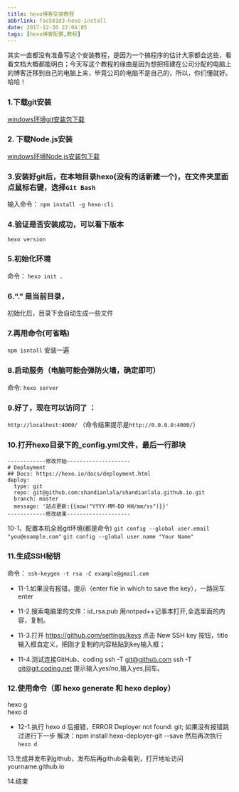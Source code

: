 ```yaml
---
title: hexo博客安装教程
abbrlink: fac581d3-hexo-install
date: 2017-12-30 22:04:05
tags: [hexo博客配置,教程]
---
```

其实一直都没有准备写这个安装教程，是因为一个搞程序的估计大家都会这些，看看文档大概都能明白；今天写这个教程的缘由是因为想把搭建在公司分配的电脑上的博客迁移到自己的电脑上来，毕竟公司的电脑不是自己的，所以，你们懂就好。哈哈！
<!-- more -->
### 1.下载git安装
[windows环境git安装包下载](https://git-scm.com/download/win)

### 2. 下载Node.js安装
[windows环境Node.js安装包下载](http://nodejs.org/)

### 3.安装好git后，在本地目录hexo(没有的话新建一个)，在文件夹里面点鼠标右键，选择`Git Bash`
输入命令： 
`npm install -g hexo-cli`

### 4.验证是否安装成功，可以看下版本
`hexo version`

### 5.初始化环境
命令：
`hexo init .`

### 6.“.” 是当前目录，
初始化后，目录下会自动生成一些文件

### 7.再用命令(可省略)
`npm isntall` 安装一遍

### 8.启动服务（电脑可能会弹防火墙，确定即可）
命令:
`hexo server`

### 9.好了，现在可以访问了 ： 
`http://localhost:4000/` （命令结果提示是`http://0.0.0.0:4000/`）

### 10.打开hexo目录下的_config.yml文件，最后一行那块
```
------------修改开始--------------------
# Deployment
## Docs: https://hexo.io/docs/deployment.html
deploy:
  type: git
  repo: git@github.com:shandianlala/shandianlala.github.io.git
  branch: master
  message: '站点更新:{{now("YYYY-MM-DD HH/mm/ss")}}'
------------修改结束--------------------
```

10-1、配置本机全局git环境(都是命令)
`git config --global user.email "you@example.com"`
`git config --global user.name "Your Name"`

### 11.生成SSH秘钥
命令：
`ssh-keygen -t rsa -C example@gmail.com`



- 11-1.如果没有报错，提示（enter file in which to save the key），一路回车enter

- 11-2.搜索电脑里的文件：id_rsa.pub
用notpad++记事本打开,全选里面的内容，复制。

- 11-3.打开  https://github.com/settings/keys
点击 New SSH key 按钮，title输入框自定义，把刚才复制的内容粘贴到key输入框；

- 11-4.测试连接GitHub、coding
ssh -T git@github.com
ssh -T git@git.coding.net
提示输入yes/no,输入yes,回车。

### 12.使用命令（即 hexo generate 和 hexo deploy）
hexo g  
hexo d  

- 12-1.执行 hexo d 后报错，ERROR Deployer not found: git; 如果没有报错跳过进行下一步
解决：npm install hexo-deployer-git --save
然后再次执行  
`hexo d`

13.生成并发布到github，发布后再github会看到，打开地址访问 yourname.github.io  

14.结束